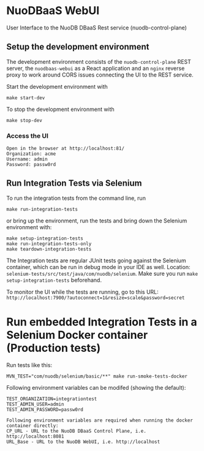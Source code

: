 # NuoDBaaS WebUI

User Interface to the NuoDB DBaaS Rest service (nuodb-control-plane)

## Setup the development environment

The development environment consists of the `nuodb-control-plane` REST server, the `nuodbaas-webui` as a React application and an `nginx` reverse proxy to work around CORS issues connecting the UI to the REST service.

Start the development environment with

```
make start-dev
```

To stop the development environment with

```
make stop-dev
```

### Access the UI

```
Open in the browser at http://localhost:81/
Organization: acme
Username: admin
Password: passw0rd
```

## Run Integration Tests via Selenium

To run the integration tests from the command line, run

```
make run-integration-tests
```

or bring up the environment, run the tests and bring down the Selenium environment with:

```
make setup-integration-tests
make run-integration-tests-only
make teardown-integration-tests
```

The Integration tests are regular JUnit tests going against the Selenium container, which can be run in debug mode in your IDE as well. Location: `selenium-tests/src/test/java/com/nuodb/selenium`. Make sure you run `make setup-integration-tests` beforehand.

To monitor the UI while the tests are running, go to this URL: `http://localhost:7900/?autoconnect=1&resize=scale&password=secret⁠`

# Run embedded Integration Tests in a Selenium Docker container (Production tests)

Run tests like this:

```
MVN_TEST="com/nuodb/selenium/basic/**" make run-smoke-tests-docker
```

Following environment variables can be modifed (showing the default):

```
TEST_ORGANIZATION=integrationtest
TEST_ADMIN_USER=admin
TEST_ADMIN_PASSWORD=passw0rd

Following environment variables are required when running the docker container directly:
CP_URL - URL to the NuoDB DBaaS Control Plane, i.e. http://localhost:8081
URL_Base - URL to the NuoDB WebUI, i.e. http://localhost
```